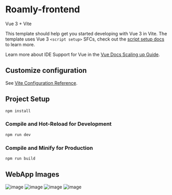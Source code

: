 # Roamly-frontend

Vue 3 + Vite

This template should help get you started developing with Vue 3 in Vite. The template uses Vue 3 `<script setup>` SFCs, check out the [script setup docs](https://v3.vuejs.org/api/sfc-script-setup.html#sfc-script-setup) to learn more.

Learn more about IDE Support for Vue in the [Vue Docs Scaling up Guide](https://vuejs.org/guide/scaling-up/tooling.html#ide-support).

## Customize configuration

See [Vite Configuration Reference](https://vitejs.dev/config/).

## Project Setup

```sh
npm install
```

### Compile and Hot-Reload for Development

```sh
npm run dev
```

### Compile and Minify for Production

```sh
npm run build
```

## WebApp Images
![image](https://github.com/user-attachments/assets/ed010681-376f-4193-a27f-53524eadc8d8)
![image](https://github.com/user-attachments/assets/7008d049-ba19-4775-b47f-e13e644d6c59)
![image](https://github.com/user-attachments/assets/390efc33-66da-480c-be4b-481bc0a41d39)
![image](https://github.com/user-attachments/assets/ba6f1930-4de0-431a-b138-9018f2b7084c)















